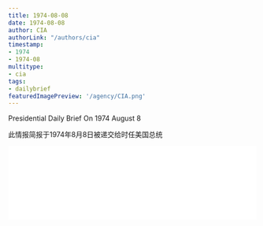 ```yaml
---
title: 1974-08-08
date: 1974-08-08
author: CIA 
authorLink: "/authors/cia"
timestamp: 
- 1974
- 1974-08
multitype: 
- cia
tags: 
- dailybrief
featuredImagePreview: '/agency/CIA.png'
---
```



Presidential Daily Brief On 1974 August 8

此情报简报于1974年8月8日被递交给时任美国总统

<!--more-->





<div id="over" style="width:100%; overflow:hidden"> <iframe id="sFrame" name="sFrame" frameborder="no" border="0"  allowfullscreen marginwidth="0" scrolling="no" src = " /CIA/1974-08-08.html "  style = " position:absulute; width: 806px; top: 300;" > </iframe> </div>